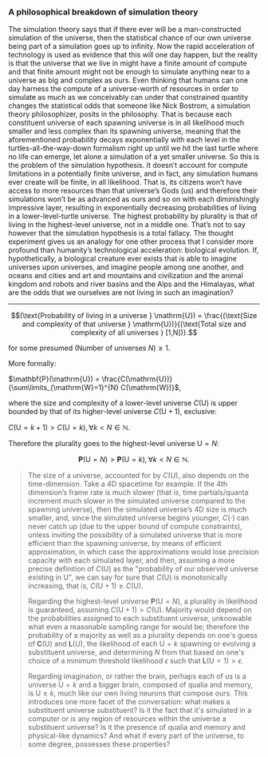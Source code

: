 ### A philosophical breakdown of simulation theory

The simulation theory says that if there ever will be a man-constructed simulation of the universe, then the statistical chance of our own universe being part of a simulation goes up to infinity. Now the rapid acceleration of technology is used as evidence that this will one day happen, but the reality is that the universe that we live in might have a finite amount of compute and that finite amount might not be enough to simulate anything near to a universe as big and complex as ours. Even thinking that humans can one day harness the compute of a universe-worth of resources in order to simulate as much as we conceivably can under that constrained quantity changes the statistical odds that someone like Nick Bostrom, a simulation theory philosophizer, posits in the philosophy. That is because each constituent universe of each spawning universe is in all likelihood much smaller and less complex than its spawning universe, meaning that the aforementioned probability decays exponentially with each level in the turtles-all-the-way-down formalism right up until we hit the last turtle where no life can emerge, let alone a simulation of a yet smaller universe. So this is the problem of the simulation hypothesis. It doesn’t account for compute limitations in a potentially finite universe, and in fact, any simulation humans ever create will be finite, in all likelihood. That is, its citizens won’t have access to more resources than that universe’s Gods (us) and therefore their simulations won’t be as advanced as ours and so on with each diminishingly impressive layer, resulting in exponentially decreasing probabilities of living in a lower-level-turtle universe. The highest probability by plurality is that of living in the highest-level universe, not in a middle one. That’s not to say however that the simulation hypothesis is a total fallacy. The thought experiment gives us an analogy for one other process that I consider more profound than humanity’s technological acceleration: biological evolution. If, hypothetically, a biological creature ever exists that is able to imagine universes upon universes, and imagine people among one another, and oceans and cities and art and mountains and civilization and the animal kingdom and robots and river basins and the Alps and the Himalayas, what are the odds that we ourselves are not living in such an imagination?

---

$$(\text{Probability of living in a universe } \mathrm{U}) = \frac{(\text{Size and complexity of that universe } \mathrm{U})}{(\text{Total size and complexity of all universes } [1,N])}.$$

for some presumed $(\text{Number of universes } N) \geq 1$. 

More formally:

$\mathbf{P}(\mathrm{U}) = \frac{C(\mathrm{U})}{\sum\limits_{\mathrm{W}=1}^{N} C(\mathrm{W})}$,

where the size and complexity of a lower-level universe $C(\mathrm{U})$ is upper bounded by that of its higher-level universe $C(\mathrm{U} + 1)$, exclusive:

$C(\mathrm{U}=k+1) > C(\mathrm{U}=k), \forall k < N \in \mathbb{N}$. 

Therefore the plurality goes to the highest-level universe $\mathrm{U}=N$:

$$\mathbf{P}(\mathrm{U}=N) > \mathbf{P} (\mathrm{U}=k), \forall k < N \in \mathbb{N}.$$

> The size of a universe, accounted for by $C(\mathrm{U})$, also depends on the time-dimension. Take a 4D spacetime for example. If the 4th dimension’s frame rate is much slower (that is, time partials/quanta increment much slower in the simulated universe compared to the spawning universe), then the simulated universe’s 4D size is much smaller, and, since the simulated universe begins younger, $C(\cdot)$ can never catch up (due to the upper bound of compute constraints), unless inviting the possibility of a simulated universe that is more efficient than the spawning universe, by means of efficient approximation, in which case the approximations would lose precision capacity with each simulated layer, and then, assuming a more precise definition of $C(\mathrm{U})$ as the "probability of our observed universe existing in $\mathrm{U}$", we can say for sure that $C(\mathrm{U})$ is monotonically increasing, that is, $C(\mathrm{U}+1) \geq C(\mathrm{U})$.
>
> Regarding the highest-level universe $\mathbf{P}(\mathrm{U}=N)$, a plurality in likelihood is guaranteed, assuming $C(\mathrm{U}+1) > C(\mathrm{U})$. Majority would depend on the probabilities assigned to each substituent universe, unknowable what even a reasonable sampling range for would be; therefore the probability of a majority as well as a plurality depends on one's guess of $\mathbf{C}(\mathrm{U})$ and $\mathbf{L}(\mathrm{U})$, the likelihood of each $\mathrm{U}=k$ spawning or evolving a substituent universe, and determining $N$ from that based on one's choice of a minimum threshold likelihood $\epsilon$ such that $\mathbf{L}(\mathrm{U}=\mathrm{1}) > \epsilon$.
>
> Regarding imagination, or rather the brain, perhaps each of us is a universe $\mathrm{U}=k$ and a bigger brain, composed of qualia and memory, is $\mathrm{U} \geq k$, much like our own living neurons that compose ours. This introduces one more facet of the conversation: what makes a substituent universe substituent? Is it the fact that it's simulated in a computer or is any region of resources within the universe a substituent universe? Is it the presence of qualia and memory and physical-like dynamics? And what if every part of the universe, to some degree, possesses these properties?
